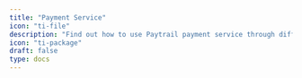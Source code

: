 ```yaml
---
title: "Payment Service"
icon: "ti-file"
description: "Find out how to use Paytrail payment service through different interfaces."
icon: "ti-package"
draft: false
type: docs
---
```

